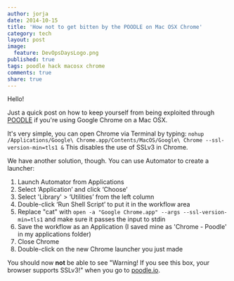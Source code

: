 ```yaml
---
author: jorja
date: 2014-10-15
title: 'How not to get bitten by the POODLE on Mac OSX Chrome'
category: tech
layout: post
image:
  feature: DevOpsDaysLogo.png
published: true
tags: poodle hack macosx chrome
comments: true
share: true
---
```

Hello! 

Just a quick post on how to keep yourself from being exploited through [POODLE](https://poodle.io/) if you're using Google Chrome on a Mac OSX. 

It's very simple, you can open Chrome via Terminal by typing: 
`nohup /Applications/Google\ Chrome.app/Contents/MacOS/Google\ Chrome --ssl-version-min=tls1 &`
This disables the use of SSLv3 in Chrome.

We have another solution, though. You can use Automator to create a launcher:

1. Launch Automator from Applications
2. Select ‘Application’ and click ‘Choose’
3. Select 'Library' > ‘Utilities’ from the left column
4. Double-click ‘Run Shell Script’ to put it in the workflow area
5. Replace "cat" with `open -a "Google Chrome.app" --args --ssl-version-min=tls1` and make sure it passes the input to stdin
6. Save the workflow as an Application (I saved mine as 'Chrome - Poodle' in my applications folder)
7. Close Chrome
8. Double-click on the new Chrome launcher you just made

You should now **not** be able to see "Warning! If you see this box, your browser supports SSLv3!" when you go to [poodle.io](https://poodle.io/).
